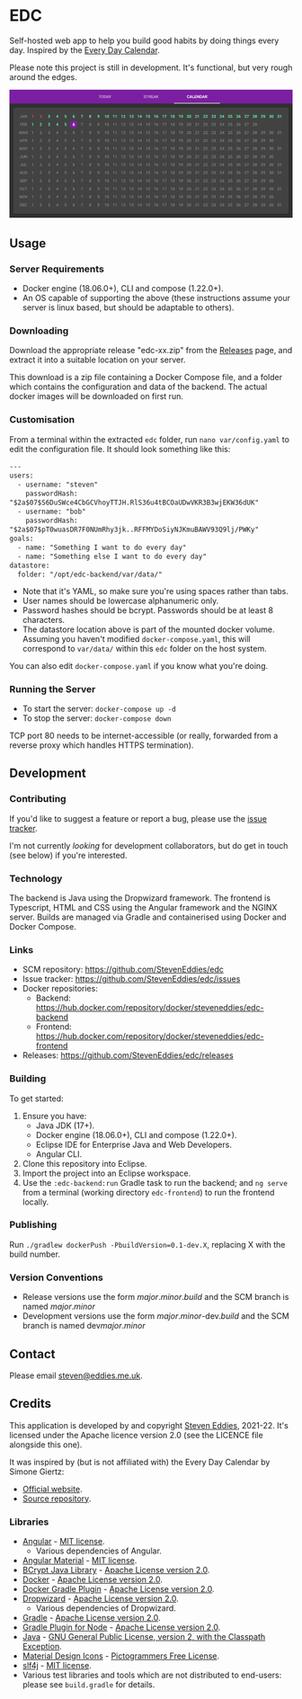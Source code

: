 # EDC

Self-hosted web app to help you build good habits by doing things every day. Inspired by the [Every Day Calendar](https://www.simonegiertz.com/every-day-calendar).

Please note this project is still in development. It's functional, but very rough around the edges.

![Screenshot of EDC](screenshot.png)



## Usage

### Server Requirements

 * Docker engine (18.06.0+), CLI and compose (1.22.0+).
 * An OS capable of supporting the above (these instructions assume your server is linux based, but should be adaptable to others).


### Downloading

Download the appropriate release "edc-xx.zip" from the [Releases](https://github.com/StevenEddies/edc/releases) page, and extract it into a suitable location on your server.

This download is a zip file containing a Docker Compose file, and a folder which contains the configuration and data of the backend. The actual docker images will be downloaded on first run.


### Customisation

From a terminal within the extracted `edc` folder, run `nano var/config.yaml` to edit the configuration file. It should look something like this:

    ---
    users:
      - username: "steven"
        passwordHash: "$2a$07$S6DuSWce4CbGCVhoyTTJH.RlS36u4tBCOaUDwVKR3B3wjEKW36dUK"
      - username: "bob"
        passwordHash: "$2a$07$pT0wuasDR7F0NUmRhy3jk..RFFMYDoSiyNJKmuBAWV93Q9lj/PWKy"
    goals:
      - name: "Something I want to do every day"
      - name: "Something else I want to do every day"
    datastore:
      folder: "/opt/edc-backend/var/data/"

 * Note that it's YAML, so make sure you're using spaces rather than tabs.
 * User names should be lowercase alphanumeric only.
 * Password hashes should be bcrypt. Passwords should be at least 8 characters.
 * The datastore location above is part of the mounted docker volume. Assuming you haven't modified `docker-compose.yaml`, this will correspond to `var/data/` within this `edc` folder on the host system.
 
 You can also edit `docker-compose.yaml` if you know what you're doing.


### Running the Server

 * To start the server: `docker-compose up -d`
 * To stop the server: `docker-compose down`

TCP port 80 needs to be internet-accessible (or really, forwarded from a reverse proxy which handles HTTPS termination).



## Development

### Contributing

If you'd like to suggest a feature or report a bug, please use the [issue tracker](https://github.com/StevenEddies/edc/issues).

I'm not currently *looking* for development collaborators, but do get in touch (see below) if you're interested.


### Technology

The backend is Java using the Dropwizard framework. The frontend is Typescript, HTML and CSS using the Angular framework and the NGINX server. Builds are managed via Gradle and containerised using Docker and Docker Compose.


### Links

 * SCM repository: https://github.com/StevenEddies/edc
 * Issue tracker: https://github.com/StevenEddies/edc/issues
 * Docker repositories:
    * Backend: https://hub.docker.com/repository/docker/steveneddies/edc-backend
    * Frontend: https://hub.docker.com/repository/docker/steveneddies/edc-frontend
 * Releases: https://github.com/StevenEddies/edc/releases


### Building

To get started:
 1. Ensure you have:
     * Java JDK (17+).
     * Docker engine (18.06.0+), CLI and compose (1.22.0+).
     * Eclipse IDE for Enterprise Java and Web Developers.
     * Angular CLI.
 3. Clone this repository into Eclipse.
 4. Import the project into an Eclipse workspace.
 5. Use the `:edc-backend:run` Gradle task to run the backend; and `ng serve` from a terminal (working directory `edc-frontend`) to run the frontend locally.


### Publishing

Run `./gradlew dockerPush -PbuildVersion=0.1-dev.X`, replacing X with the build number.


### Version Conventions

 * Release versions use the form *major*.*minor*.*build* and the SCM branch is named *major*.*minor*
 * Development versions use the form *major*.*minor*-dev.*build* and the SCM branch is named dev*major*.*minor*



## Contact

Please email [steven@eddies.me.uk](mailto:steven@eddies.me.uk).



## Credits

This application is developed by and copyright [Steven Eddies](http://www.eddies.me.uk), 2021-22. It's licensed under the Apache licence version 2.0 (see the LICENCE file alongside this one).

It was inspired by (but is not affiliated with) the Every Day Calendar by Simone Giertz:
 * [Official website](https://www.simonegiertz.com/every-day-calendar).
 * [Source repository](https://gitlab.com/simonegiertz/the-every-day-calendar).

### Libraries

 * [Angular](https://angular.io/) - [MIT license](https://github.com/angular/angular/blob/master/LICENSE).
    * Various dependencies of Angular.
 * [Angular Material](https://material.angular.io/) - [MIT license](https://github.com/angular/angular/blob/master/LICENSE).
 * [BCrypt Java Library](https://github.com/patrickfav/bcrypt) - [Apache License version 2.0](https://www.apache.org/licenses/LICENSE-2.0).
 * [Docker](https://www.docker.com/) - [Apache License version 2.0](https://www.apache.org/licenses/LICENSE-2.0).
 * [Docker Gradle Plugin](https://github.com/palantir/gradle-docker) - [Apache License version 2.0](https://www.apache.org/licenses/LICENSE-2.0).
 * [Dropwizard](https://www.dropwizard.io/) - [Apache License version 2.0](https://www.apache.org/licenses/LICENSE-2.0).
    * Various dependencies of Dropwizard.
 * [Gradle](https://gradle.org/) - [Apache License version 2.0](https://www.apache.org/licenses/LICENSE-2.0).
 * [Gradle Plugin for Node](https://github.com/node-gradle/gradle-node-plugin) - [Apache License version 2.0](https://www.apache.org/licenses/LICENSE-2.0).
 * [Java](https://openjdk.java.net/) - [GNU General Public License, version 2, with the Classpath Exception](https://openjdk.java.net/legal/gplv2+ce.html).
 * [Material Design Icons](https://materialdesignicons.com/) - [Pictogrammers Free License](https://github.com/Templarian/MaterialDesign/blob/master/LICENSE).
 * [slf4j](http://www.slf4j.org) - [MIT license](http://www.slf4j.org/license.html).
 * Various test libraries and tools which are not distributed to end-users: please see `build.gradle` for details.
